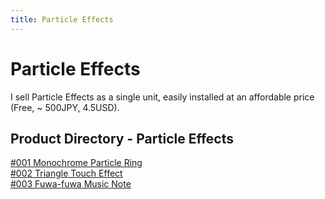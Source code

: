 ```yaml
---
title: Particle Effects
---
```


# Particle Effects

I sell Particle Effects as a single unit, easily installed at an affordable price (Free, ~ 500JPY, 4.5USD).

## Product Directory - Particle Effects

<div class="two-grid">
    <div>
        <a href="/unity/particle-system/packages/001">#001 Monochrome Particle Ring</a>
    </div>
    <div>
        <a href="/unity/particle-system/packages/002">#002 Triangle Touch Effect</a>
    </div>
    <div>
        <a href="/unity/particle-system/packages/003">#003 Fuwa-fuwa Music Note</a>
    </div>
</div>
